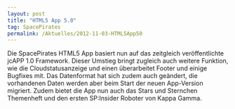 ```yaml
---
layout: post
title: "HTML5 App 5.0"
tag: SpacePirates
permalink: /Aktuelles/2012-11-03-HTML5App50
---
```


Die SpacePirates HTML5 App basiert nun auf das zeitgleich veröffentlichte jcAPP 1.0 Framework. Dieser Umstieg bringt zugleich auch weitere Funktion, wie die Cloudstatusanzeige und einen überarbeitet Footer und einige Bugfixes mit. Das Datenformat hat sich zudem auch geändert, die vorhandenen Daten werden aber beim Start der neuen App-Version migriert. Zudem bietet die App nun auch das Stars und Sternchen Themenheft und den ersten SP:Insider Roboter von Kappa Gamma.
